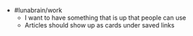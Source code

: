 - #lunabrain/work
	- I want to have something that is up that people can use
	- Articles should show up as cards under saved links